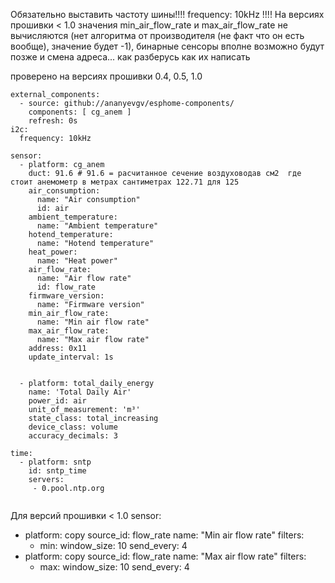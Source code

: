 Обязательно выставить частоту шины!!!!   frequency: 10kHz   !!!!
На версиях прошивки < 1.0 значения min_air_flow_rate и max_air_flow_rate не вычисляются (нет алгоритма от производителя (не факт что он есть вообще), значение будет -1), бинарные сенсоры  вполне возможно будут позже и смена адреса... как разберусь как их написать

проверено на версиях прошивки 0.4, 0.5, 1.0


```
external_components:
  - source: github://ananyevgv/esphome-components/
    components: [ cg_anem ]
    refresh: 0s
i2c:
  frequency: 10kHz

sensor:
  - platform: cg_anem
    duct: 91.6 # 91.6 = расчитанное сечение воздуховодав см2  где стоит анемометр в метрах сантиметрах 122.71 для 125
    air_consumption:
      name: "Air consumption"
      id: air
    ambient_temperature:
      name: "Ambient temperature"
    hotend_temperature:
      name: "Hotend temperature"
    heat_power:
      name: "Heat power"
    air_flow_rate:
      name: "Air flow rate"
      id: flow_rate
    firmware_version:
      name: "Firmware version"
    min_air_flow_rate:
      name: "Min air flow rate"
    max_air_flow_rate:
      name: "Max air flow rate"
    address: 0x11
    update_interval: 1s


  - platform: total_daily_energy
    name: 'Total Daily Air'
    power_id: air
    unit_of_measurement: 'm³'
    state_class: total_increasing
    device_class: volume
    accuracy_decimals: 3

time:
  - platform: sntp
    id: sntp_time
    servers:
     - 0.pool.ntp.org


```

Для версий прошивки < 1.0
sensor:
  - platform: copy
    source_id: flow_rate
    name: "Min air flow rate"
    filters:
      - min:
          window_size: 10
          send_every: 4
  - platform: copy
    source_id: flow_rate
    name: "Max air flow rate"
    filters:
      - max:
          window_size: 10
          send_every: 4
